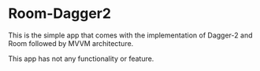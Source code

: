 # Room-Dagger2

This is the simple app that comes with the implementation of Dagger-2 and Room followed by MVVM architecture.

This app has not any functionality or feature.
